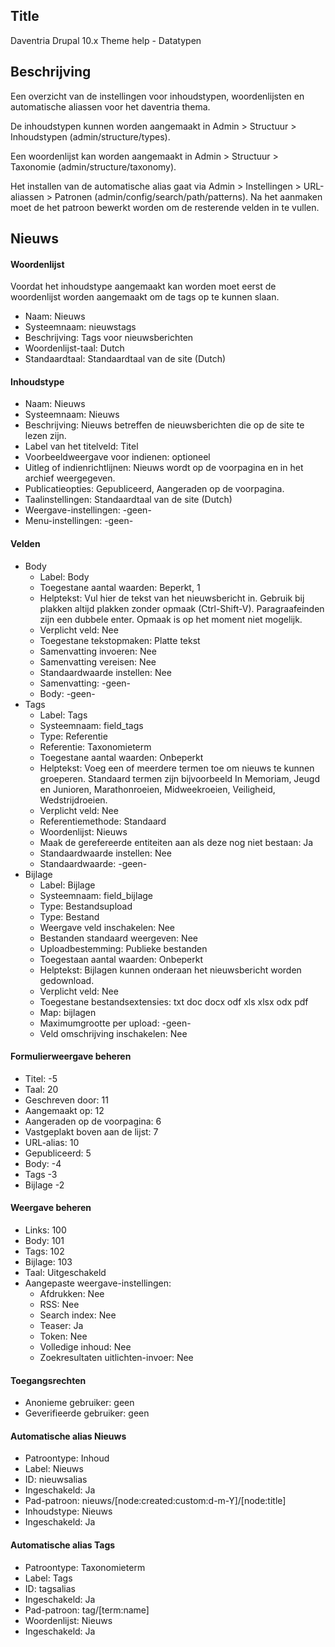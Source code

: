 ## Title

Daventria Drupal 10.x Theme help - Datatypen

## Beschrijving

Een overzicht van de instellingen voor inhoudstypen, woordenlijsten en automatische aliassen voor het
daventria thema.

De inhoudstypen kunnen worden aangemaakt in Admin > Structuur > Inhoudstypen (admin/structure/types).

Een woordenlijst kan worden aangemaakt in Admin > Structuur > Taxonomie (admin/structure/taxonomy).

Het installen van de automatische alias gaat via Admin > Instellingen > URL-aliassen > Patronen
(admin/config/search/path/patterns). Na het aanmaken moet de het patroon bewerkt worden om de resterende
velden in te vullen.

## Nieuws

#### Woordenlijst

Voordat het inhoudstype aangemaakt kan worden moet eerst de woordenlijst worden aangemaakt om de
tags op te kunnen slaan. 

- Naam: Nieuws
- Systeemnaam: nieuwstags
- Beschrijving: Tags voor nieuwsberichten
- Woordenlijst-taal: Dutch
- Standaardtaal: Standaardtaal van de site (Dutch)

#### Inhoudstype

- Naam: Nieuws
- Systeemnaam: Nieuws
- Beschrijving: Nieuws betreffen de nieuwsberichten die op de site te lezen zijn.
- Label van het titelveld: Titel
- Voorbeeldweergave voor indienen: optioneel
- Uitleg of indienrichtlijnen: Nieuws wordt op de voorpagina en in het archief weergegeven.
- Publicatieopties: Gepubliceerd, Aangeraden op de voorpagina.
- Taalinstellingen: Standaardtaal van de site (Dutch)
- Weergave-instellingen: -geen-
- Menu-instellingen: -geen-

#### Velden

- Body
   - Label: Body
   - Toegestane aantal waarden: Beperkt, 1
   - Helptekst: Vul hier de tekst van het nieuwsbericht in. Gebruik bij plakken altijd plakken zonder
opmaak (Ctrl-Shift-V). Paragraafeinden zijn een dubbele enter. Opmaak is op het moment niet mogelijk.
   - Verplicht veld: Nee
   - Toegestane tekstopmaken: Platte tekst
   - Samenvatting invoeren: Nee
   - Samenvatting vereisen: Nee
   - Standaardwaarde instellen: Nee
   - Samenvatting: -geen-
   - Body: -geen-
- Tags
  - Label: Tags
  - Systeemnaam: field_tags
  - Type: Referentie
  - Referentie: Taxonomieterm
  - Toegestane aantal waarden: Onbeperkt
  - Helptekst: Voeg een of meerdere termen toe om nieuws te kunnen groeperen. Standaard termen zijn
bijvoorbeeld In Memoriam, Jeugd en Junioren, Marathonroeien, Midweekroeien, Veiligheid, Wedstrijdroeien.
  - Verplicht veld: Nee
  - Referentiemethode: Standaard
  - Woordenlijst: Nieuws
  - Maak de gerefereerde entiteiten aan als deze nog niet bestaan: Ja
  - Standaardwaarde instellen: Nee
  - Standaardwaarde: -geen-
- Bijlage
  - Label: Bijlage
  - Systeemnaam: field_bijlage
  - Type: Bestandsupload
  - Type: Bestand
  - Weergave veld inschakelen: Nee
  - Bestanden standaard weergeven: Nee
  - Uploadbestemming: Publieke bestanden
  - Toegestaan aantal waarden: Onbeperkt
  - Helptekst: Bijlagen kunnen onderaan het nieuwsbericht worden gedownload.
  - Verplicht veld: Nee
  - Toegestane bestandsextensies: txt doc docx odf xls xlsx odx pdf
  - Map: bijlagen
  - Maximumgrootte per upload: -geen-
  - Veld omschrijving inschakelen: Nee

 #### Formulierweergave beheren

 - Titel: -5
 - Taal: 20
 - Geschreven door: 11
 - Aangemaakt op: 12
 - Aangeraden op de voorpagina: 6
 - Vastgeplakt boven aan de lijst: 7
 - URL-alias: 10
 - Gepubliceerd: 5
 - Body: -4
 - Tags -3
 - Bijlage -2

#### Weergave beheren

- Links: 100
- Body: 101
- Tags: 102
- Bijlage: 103
- Taal: Uitgeschakeld
- Aangepaste weergave-instellingen:
  - Afdrukken: Nee
  - RSS: Nee
  - Search index: Nee
  - Teaser: Ja
  - Token: Nee
  - Volledige inhoud: Nee
  - Zoekresultaten uitlichten-invoer: Nee
 
#### Toegangsrechten

  - Anonieme gebruiker: geen
  - Geverifieerde gebruiker: geen

#### Automatische alias Nieuws

- Patroontype: Inhoud
- Label: Nieuws
- ID: nieuwsalias
- Ingeschakeld: Ja
- Pad-patroon: nieuws/\[node:created:custom:d-m-Y\]/\[node:title\]
- Inhoudstype: Nieuws
- Ingeschakeld: Ja

#### Automatische alias Tags

- Patroontype: Taxonomieterm
- Label: Tags
- ID: tagsalias
- Ingeschakeld: Ja
- Pad-patroon: tag/[term:name]
- Woordenlijst: Nieuws
- Ingeschakeld: Ja
  

